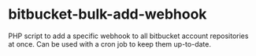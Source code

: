 # bitbucket-bulk-add-webhook
PHP script to add a specific webhook to all bitbucket account repositories at once. Can be used with a cron job to keep them up-to-date.

